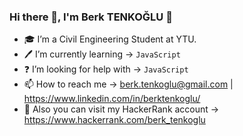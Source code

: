 ### Hi there 👋, I'm Berk TENKOĞLU 🤵

- 🎓 I’m a Civil Engineering Student at YTU.
- 🖊️ I’m currently learning -> ``` JavaScript  ```
- ❓ I’m looking for help with -> ``` JavaScript ```
- 📫 How to reach me -> berk.tenkoglu@gmail.com | https://www.linkedin.com/in/berktenkoglu/
- 💼 Also you can visit my HackerRank account -> https://www.hackerrank.com/berk_tenkoglu